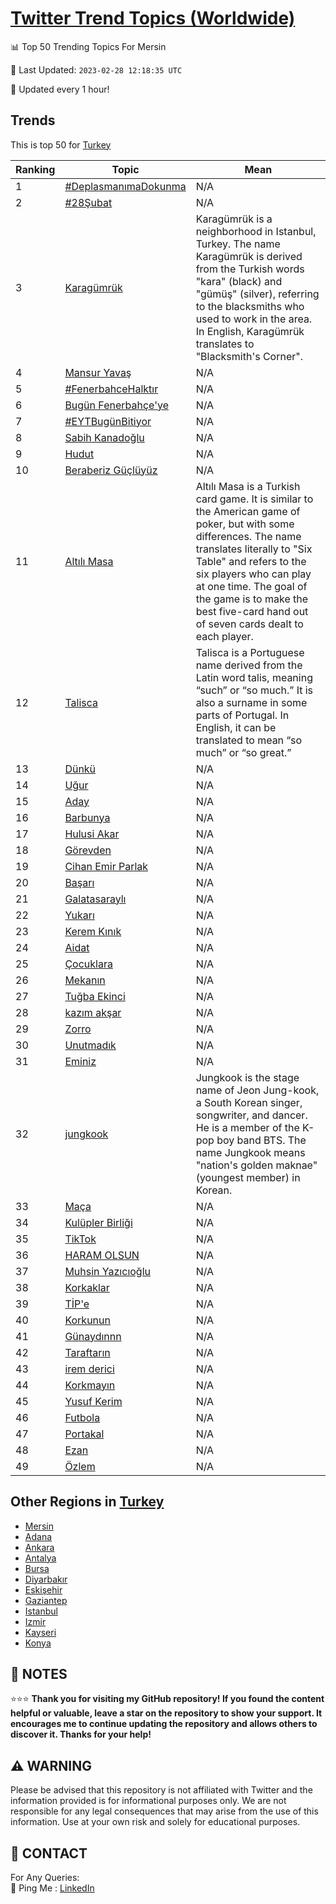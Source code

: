[Twitter Trend Topics (Worldwide)](https://github.com/ErcinDedeoglu/Twitter-Trend-Topics)
==========


📊 Top 50 Trending Topics For Mersin

📆 Last Updated: `2023-02-28 12:18:35 UTC`

🔧 Updated every 1 hour!


## Trends

This is top 50 for [Turkey](</Turkey>)

| Ranking | Topic | Mean |
| ------- | ------------ | ------------ |
| 1 | [#DeplasmanımaDokunma](http://twitter.com/search?q=%23Deplasman%c4%b1maDokunma) | N/A |
| 2 | [#28Şubat](http://twitter.com/search?q=%2328%c5%9eubat) | N/A |
| 3 | [Karagümrük](http://twitter.com/search?q=Karag%c3%bcmr%c3%bck) | Karagümrük is a neighborhood in Istanbul, Turkey. The name Karagümrük is derived from the Turkish words "kara" (black) and "gümüş" (silver), referring to the blacksmiths who used to work in the area. In English, Karagümrük translates to "Blacksmith's Corner". |
| 4 | [Mansur Yavaş](http://twitter.com/search?q=Mansur+Yava%c5%9f) | N/A |
| 5 | [#FenerbahceHalktır](http://twitter.com/search?q=%23FenerbahceHalkt%c4%b1r) | N/A |
| 6 | [Bugün Fenerbahçe'ye](http://twitter.com/search?q=Bug%c3%bcn+Fenerbah%c3%a7e%27ye) | N/A |
| 7 | [#EYTBugünBitiyor](http://twitter.com/search?q=%23EYTBug%c3%bcnBitiyor) | N/A |
| 8 | [Sabih Kanadoğlu](http://twitter.com/search?q=Sabih+Kanado%c4%9flu) | N/A |
| 9 | [Hudut](http://twitter.com/search?q=Hudut) | N/A |
| 10 | [Beraberiz Güçlüyüz](http://twitter.com/search?q=Beraberiz+G%c3%bc%c3%a7l%c3%bcy%c3%bcz) | N/A |
| 11 | [Altılı Masa](http://twitter.com/search?q=Alt%c4%b1l%c4%b1+Masa) | Altılı Masa is a Turkish card game. It is similar to the American game of poker, but with some differences. The name translates literally to "Six Table" and refers to the six players who can play at one time. The goal of the game is to make the best five-card hand out of seven cards dealt to each player. |
| 12 | [Talisca](http://twitter.com/search?q=Talisca) | Talisca is a Portuguese name derived from the Latin word talis, meaning “such” or “so much.” It is also a surname in some parts of Portugal. In English, it can be translated to mean “so much” or “so great.” |
| 13 | [Dünkü](http://twitter.com/search?q=D%c3%bcnk%c3%bc) | N/A |
| 14 | [Uğur](http://twitter.com/search?q=U%c4%9fur) | N/A |
| 15 | [Aday](http://twitter.com/search?q=Aday) | N/A |
| 16 | [Barbunya](http://twitter.com/search?q=Barbunya) | N/A |
| 17 | [Hulusi Akar](http://twitter.com/search?q=Hulusi+Akar) | N/A |
| 18 | [Görevden](http://twitter.com/search?q=G%c3%b6revden) | N/A |
| 19 | [Cihan Emir Parlak](http://twitter.com/search?q=Cihan+Emir+Parlak) | N/A |
| 20 | [Başarı](http://twitter.com/search?q=Ba%c5%9far%c4%b1) | N/A |
| 21 | [Galatasaraylı](http://twitter.com/search?q=Galatasarayl%c4%b1) | N/A |
| 22 | [Yukarı](http://twitter.com/search?q=Yukar%c4%b1) | N/A |
| 23 | [Kerem Kınık](http://twitter.com/search?q=Kerem+K%c4%b1n%c4%b1k) | N/A |
| 24 | [Aidat](http://twitter.com/search?q=Aidat) | N/A |
| 25 | [Çocuklara](http://twitter.com/search?q=%c3%87ocuklara) | N/A |
| 26 | [Mekanın](http://twitter.com/search?q=Mekan%c4%b1n) | N/A |
| 27 | [Tuğba Ekinci](http://twitter.com/search?q=Tu%c4%9fba+Ekinci) | N/A |
| 28 | [kazım akşar](http://twitter.com/search?q=kaz%c4%b1m+ak%c5%9far) | N/A |
| 29 | [Zorro](http://twitter.com/search?q=Zorro) | N/A |
| 30 | [Unutmadık](http://twitter.com/search?q=Unutmad%c4%b1k) | N/A |
| 31 | [Eminiz](http://twitter.com/search?q=Eminiz) | N/A |
| 32 | [jungkook](http://twitter.com/search?q=jungkook) | Jungkook is the stage name of Jeon Jung-kook, a South Korean singer, songwriter, and dancer. He is a member of the K-pop boy band BTS. The name Jungkook means "nation's golden maknae" (youngest member) in Korean. |
| 33 | [Maça](http://twitter.com/search?q=Ma%c3%a7a) | N/A |
| 34 | [Kulüpler Birliği](http://twitter.com/search?q=Kul%c3%bcpler+Birli%c4%9fi) | N/A |
| 35 | [TikTok](http://twitter.com/search?q=TikTok) | N/A |
| 36 | [HARAM OLSUN](http://twitter.com/search?q=HARAM+OLSUN) | N/A |
| 37 | [Muhsin Yazıcıoğlu](http://twitter.com/search?q=Muhsin+Yaz%c4%b1c%c4%b1o%c4%9flu) | N/A |
| 38 | [Korkaklar](http://twitter.com/search?q=Korkaklar) | N/A |
| 39 | [TİP'e](http://twitter.com/search?q=T%c4%b0P%27e) | N/A |
| 40 | [Korkunun](http://twitter.com/search?q=Korkunun) | N/A |
| 41 | [Günaydınnn](http://twitter.com/search?q=G%c3%bcnayd%c4%b1nnn) | N/A |
| 42 | [Taraftarın](http://twitter.com/search?q=Taraftar%c4%b1n) | N/A |
| 43 | [irem derici](http://twitter.com/search?q=irem+derici) | N/A |
| 44 | [Korkmayın](http://twitter.com/search?q=Korkmay%c4%b1n) | N/A |
| 45 | [Yusuf Kerim](http://twitter.com/search?q=Yusuf+Kerim) | N/A |
| 46 | [Futbola](http://twitter.com/search?q=Futbola) | N/A |
| 47 | [Portakal](http://twitter.com/search?q=Portakal) | N/A |
| 48 | [Ezan](http://twitter.com/search?q=Ezan) | N/A |
| 49 | [Özlem](http://twitter.com/search?q=%c3%96zlem) | N/A |



## Other Regions in [Turkey](</Turkey>)

* [Mersin](</Turkey/Mersin.md>)
* [Adana](</Turkey/Adana.md>)
* [Ankara](</Turkey/Ankara.md>)
* [Antalya](</Turkey/Antalya.md>)
* [Bursa](</Turkey/Bursa.md>)
* [Diyarbakır](</Turkey/Diyarbakır.md>)
* [Eskişehir](</Turkey/Eskişehir.md>)
* [Gaziantep](</Turkey/Gaziantep.md>)
* [Istanbul](</Turkey/Istanbul.md>)
* [Izmir](</Turkey/Izmir.md>)
* [Kayseri](</Turkey/Kayseri.md>)
* [Konya](</Turkey/Konya.md>)



## 📝 NOTES

⭐⭐⭐ **Thank you for visiting my GitHub repository! If you found the content helpful or valuable, leave a star on the repository to show your support. It encourages me to continue updating the repository and allows others to discover it. Thanks for your help!**


## ⚠️ WARNING

Please be advised that this repository is not affiliated with Twitter and the information provided is for informational purposes only. We are not responsible for any legal consequences that may arise from the use of this information. Use at your own risk and solely for educational purposes.


## 📨 CONTACT

 For Any Queries:  
            🏓 Ping Me : [LinkedIn](https://www.linkedin.com/in/ercindedeoglu/)
